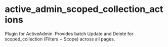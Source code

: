 # active_admin_scoped_collection_actions
Plugin for ActiveAdmin. Provides batch Update and Delete for scoped_collection (Filters + Scope) across all pages.